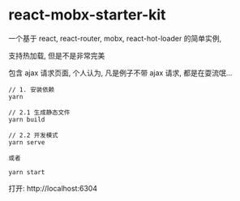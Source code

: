 # react-mobx-starter-kit

一个基于 react, react-router, mobx, react-hot-loader 的简单实例,

支持热加载, 但是不是非常完美

包含 ajax 请求页面, 个人认为, 凡是例子不带 ajax 请求, 都是在耍流氓...

```
// 1. 安装依赖
yarn

// 2.1 生成静态文件
yarn build

// 2.2 开发模式
yarn serve

或者

yarn start
```

打开:
http://localhost:6304

